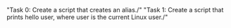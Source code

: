 "Task 0: Create a script that creates an alias./"
"Task 1: Create a script that prints hello user, where user is the current Linux user./"
